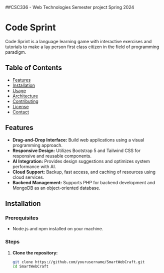##CSC336 - Web Technologies Semester project Spring 2024
# Code Sprint

Code Sprint is a language learning game with interactive exercises and tutorials to make a lay person first class citizen in the field of programming paradigm.
## Table of Contents

- [Features](#features)
- [Installation](#installation)
- [Usage](#usage)
- [Architecture](#architecture)
- [Contributing](#contributing)
- [License](#license)
- [Contact](#contact)

## Features

- **Drag-and-Drop Interface:** Build web applications using a visual programming approach.
- **Responsive Design:** Utilizes Bootstrap 5 and Tailwind CSS for responsive and reusable components.
- **AI Integration:** Provides design suggestions and optimizes system performance with AI.
- **Cloud Support:** Backup, fast access, and caching of resources using cloud services.
- **Backend Management:** Supports PHP for backend development and MongoDB as an object-oriented database.

## Installation

### Prerequisites

- Node.js and npm installed on your machine.

### Steps

1. **Clone the repository:**

   ```bash
   git clone https://github.com/yourusername/SmartWebCraft.git
   cd SmartWebCraft
